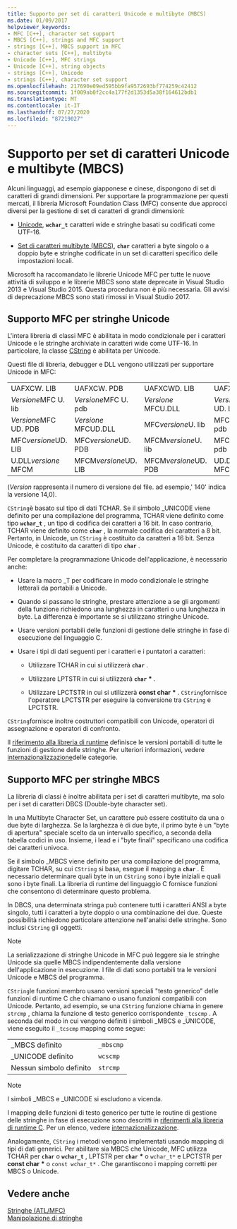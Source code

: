```yaml
---
title: Supporto per set di caratteri Unicode e multibyte (MBCS)
ms.date: 01/09/2017
helpviewer_keywords:
- MFC [C++], character set support
- MBCS [C++], strings and MFC support
- strings [C++], MBCS support in MFC
- character sets [C++], multibyte
- Unicode [C++], MFC strings
- Unicode [C++], string objects
- strings [C++], Unicode
- strings [C++], character set support
ms.openlocfilehash: 217690e09ed595bb9fa9572693bf774259c42412
ms.sourcegitcommit: 1f009ab0f2cc4a177f2d1353d5a38f164612bdb1
ms.translationtype: MT
ms.contentlocale: it-IT
ms.lasthandoff: 07/27/2020
ms.locfileid: "87219027"
---
```

# <a name="unicode-and-multibyte-character-set-mbcs-support"></a>Supporto per set di caratteri Unicode e multibyte (MBCS)

Alcuni linguaggi, ad esempio giapponese e cinese, dispongono di set di caratteri di grandi dimensioni. Per supportare la programmazione per questi mercati, il libreria Microsoft Foundation Class (MFC) consente due approcci diversi per la gestione di set di caratteri di grandi dimensioni:

- [Unicode](#mfc-support-for-unicode-strings), **`wchar_t`** caratteri wide e stringhe basati su codificati come UTF-16.

- [Set di caratteri multibyte (MBCS)](#mfc-support-for-mbcs-strings), **`char`** caratteri a byte singolo o a doppio byte e stringhe codificate in un set di caratteri specifico delle impostazioni locali.

Microsoft ha raccomandato le librerie Unicode MFC per tutte le nuove attività di sviluppo e le librerie MBCS sono state deprecate in Visual Studio 2013 e Visual Studio 2015. Questa procedura non è più necessaria. Gli avvisi di deprecazione MBCS sono stati rimossi in Visual Studio 2017.

## <a name="mfc-support-for-unicode-strings"></a>Supporto MFC per stringhe Unicode

L'intera libreria di classi MFC è abilitata in modo condizionale per i caratteri Unicode e le stringhe archiviate in caratteri wide come UTF-16. In particolare, la classe [CString](../atl-mfc-shared/reference/cstringt-class.md) è abilitata per Unicode.

Questi file di libreria, debugger e DLL vengono utilizzati per supportare Unicode in MFC:

|||||
|-|-|-|-|
|UAFXCW. LIB|UAFXCW. PDB|UAFXCWD. LIB|UAFXCWD. PDB|
|*Versione*MFC U. lib|*Versione*MFC U. pdb|*Versione* MFCU.DLL|*Versione*MFC UD. LIB|
|*Versione*MFC UD. PDB|*Versione* MFCUD.DLL|MFC*versione*U. lib|MFC*versione*U. pdb|
|MFC*versione*UD. LIB|MFC*versione*UD. PDB|MFCM*versione*U. lib|MFCM*versione*U. pdb|
|U.DLL*versione* MFCM|MFCM*versione*UD. LIB|MFCM*versione*UD. PDB|UD.DLL*versione* MFCM|

(*Version* rappresenta il numero di versione del file. ad esempio,' 140' indica la versione 14,0).

`CString`è basato sul tipo di dati TCHAR. Se il simbolo _UNICODE viene definito per una compilazione del programma, TCHAR viene definito come tipo **`wchar_t`** , un tipo di codifica dei caratteri a 16 bit. In caso contrario, TCHAR viene definito come **`char`** , la normale codifica dei caratteri a 8 bit. Pertanto, in Unicode, un `CString` è costituito da caratteri a 16 bit. Senza Unicode, è costituito da caratteri di tipo **`char`** .

Per completare la programmazione Unicode dell'applicazione, è necessario anche:

- Usare la macro _T per codificare in modo condizionale le stringhe letterali da portabili a Unicode.

- Quando si passano le stringhe, prestare attenzione a se gli argomenti della funzione richiedono una lunghezza in caratteri o una lunghezza in byte. La differenza è importante se si utilizzano stringhe Unicode.

- Usare versioni portabili delle funzioni di gestione delle stringhe in fase di esecuzione del linguaggio C.

- Usare i tipi di dati seguenti per i caratteri e i puntatori a caratteri:

  - Utilizzare TCHAR in cui si utilizzerà **`char`** .

  - Utilizzare LPTSTR in cui si utilizzerà **`char`** <strong>\*</strong> .

  - Utilizzare LPCTSTR in cui si utilizzerà **const char** <strong>\*</strong> . `CString`fornisce l'operatore LPCTSTR per eseguire la conversione tra `CString` e LPCTSTR.

`CString`fornisce inoltre costruttori compatibili con Unicode, operatori di assegnazione e operatori di confronto.

Il [riferimento alla libreria di runtime](../c-runtime-library/c-run-time-library-reference.md) definisce le versioni portabili di tutte le funzioni di gestione delle stringhe. Per ulteriori informazioni, vedere [internazionalizzazione](../c-runtime-library/internationalization.md)delle categorie.

## <a name="mfc-support-for-mbcs-strings"></a>Supporto MFC per stringhe MBCS

La libreria di classi è inoltre abilitata per i set di caratteri multibyte, ma solo per i set di caratteri DBCS (Double-byte character set).

In una Multibyte Character Set, un carattere può essere costituito da una o due byte di larghezza. Se la larghezza è di due byte, il primo byte è un "byte di apertura" speciale scelto da un intervallo specifico, a seconda della tabella codici in uso. Insieme, i lead e i "byte finali" specificano una codifica dei caratteri univoca.

Se il simbolo _MBCS viene definito per una compilazione del programma, digitare TCHAR, su cui `CString` si basa, esegue il mapping a **`char`** . È necessario determinare quali byte in un `CString` sono i byte iniziali e quali sono i byte finali. La libreria di runtime del linguaggio C fornisce funzioni che consentono di determinare questo problema.

In DBCS, una determinata stringa può contenere tutti i caratteri ANSI a byte singolo, tutti i caratteri a byte doppio o una combinazione dei due. Queste possibilità richiedono particolare attenzione nell'analisi delle stringhe. Sono inclusi `CString` gli oggetti.

> [!NOTE]
> La serializzazione di stringhe Unicode in MFC può leggere sia le stringhe Unicode sia quelle MBCS indipendentemente dalla versione dell'applicazione in esecuzione. I file di dati sono portabili tra le versioni Unicode e MBCS del programma.

`CString`le funzioni membro usano versioni speciali "testo generico" delle funzioni di runtime C che chiamano o usano funzioni compatibili con Unicode. Pertanto, ad esempio, se una `CString` funzione chiama in genere `strcmp` , chiama la funzione di testo generico corrispondente `_tcscmp` . A seconda del modo in cui vengono definiti i simboli _MBCS e _UNICODE, viene eseguito il `_tcscmp` mapping come segue:

|||
|-|-|
|_MBCS definito|`_mbscmp`|
|_UNICODE definito|`wcscmp`|
|Nessun simbolo definito|`strcmp`|

> [!NOTE]
> I simboli _MBCS e _UNICODE si escludono a vicenda.

I mapping delle funzioni di testo generico per tutte le routine di gestione delle stringhe in fase di esecuzione sono descritti in [riferimenti alla libreria di runtime C](../c-runtime-library/c-run-time-library-reference.md). Per un elenco, vedere [internazionalizzazione](../c-runtime-library/internationalization.md).

Analogamente, `CString` i metodi vengono implementati usando mapping di tipi di dati generici. Per abilitare sia MBCS che Unicode, MFC utilizza TCHAR per **`char`** o **`wchar_t`** , LPTSTR per **`char`** <strong>\*</strong> o `wchar_t*` e LPCTSTR per **const char** <strong>\*</strong> o `const wchar_t*` . Che garantiscono i mapping corretti per MBCS o Unicode.

## <a name="see-also"></a>Vedere anche

[Stringhe (ATL/MFC)](../atl-mfc-shared/strings-atl-mfc.md)<br/>
[Manipolazione di stringhe](../c-runtime-library/string-manipulation-crt.md)
